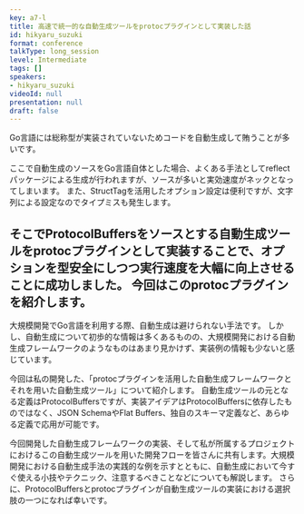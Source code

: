 ```yaml
---
key: a7-l
title: 高速で統一的な自動生成ツールをprotocプラグインとして実装した話
id: hikyaru_suzuki
format: conference
talkType: long_session
level: Intermediate
tags: []
speakers:
- hikyaru_suzuki
videoId: null
presentation: null
draft: false
---
```

Go言語には総称型が実装されていないためコードを自動生成して賄うことが多いです。

ここで自動生成のソースをGo言語自体とした場合、よくある手法としてreflectパッケージによる生成が行われますが、ソースが多いと実効速度がネックとなってしまいます。 また、StructTagを活用したオプション設定は便利ですが、文字列による設定なのでタイプミスも発生します。

そこでProtocolBuffersをソースとする自動生成ツールをprotocプラグインとして実装することで、オプションを型安全にしつつ実行速度を大幅に向上させることに成功しました。 今回はこのprotocプラグインを紹介します。
---
大規模開発でGo言語を利用する際、自動生成は避けられない手法です。 しかし、自動生成について初歩的な情報は多くあるものの、大規模開発における自動生成フレームワークのようなものはあまり見かけず、実装例の情報も少ないと感じています。

今回は私の開発した、「protocプラグインを活用した自動生成フレームワークとそれを用いた自動生成ツール」について紹介します。 自動生成ツールの元となる定義はProtocolBuffersですが、実装アイデアはProtocolBuffersに依存したものではなく、JSON SchemaやFlat Buffers、独自のスキーマ定義など、あらゆる定義で応用が可能です。

今回開発した自動生成フレームワークの実装、そして私が所属するプロジェクトにおけるこの自動生成ツールを用いた開発フローを皆さんに共有します。大規模開発における自動生成手法の実践的な例を示すとともに、自動生成において今すぐ使える小技やテクニック、注意するべきことなどについても解説します。 さらに、ProtocolBuffersとprotocプラグインが自動生成ツールの実装における選択肢の一つになれば幸いです。